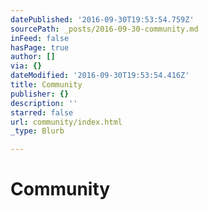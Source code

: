 ```yaml
---
datePublished: '2016-09-30T19:53:54.759Z'
sourcePath: _posts/2016-09-30-community.md
inFeed: false
hasPage: true
author: []
via: {}
dateModified: '2016-09-30T19:53:54.416Z'
title: Community
publisher: {}
description: ''
starred: false
url: community/index.html
_type: Blurb

---
```

# Community